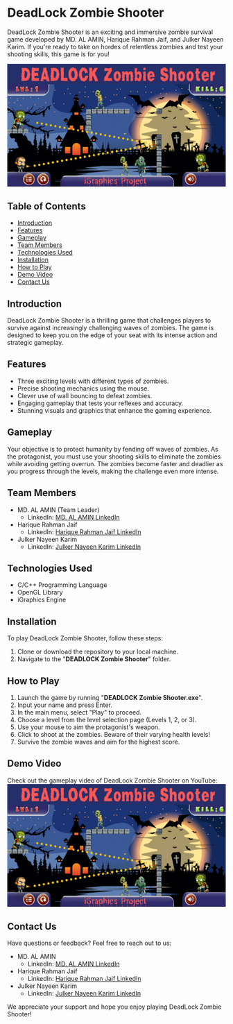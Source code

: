 # DeadLock Zombie Shooter

DeadLock Zombie Shooter is an exciting and immersive zombie survival game developed by MD. AL AMIN, Harique Rahman Jaif, and Julker Nayeen Karim. If you're ready to take on hordes of relentless zombies and test your shooting skills, this game is for you!

![Gameplay Screenshot](DEADLOCK%20Zombie%20Shooter%20iGraphics%20Project.png)

## Table of Contents

- [Introduction](#introduction)
- [Features](#features)
- [Gameplay](#gameplay)
- [Team Members](#team-members)
- [Technologies Used](#technologies-used)
- [Installation](#installation)
- [How to Play](#how-to-play)
- [Demo Video](#demo-video)
- [Contact Us](#contact-us)

## Introduction

DeadLock Zombie Shooter is a thrilling game that challenges players to survive against increasingly challenging waves of zombies. The game is designed to keep you on the edge of your seat with its intense action and strategic gameplay.

## Features

- Three exciting levels with different types of zombies.
- Precise shooting mechanics using the mouse.
- Clever use of wall bouncing to defeat zombies.
- Engaging gameplay that tests your reflexes and accuracy.
- Stunning visuals and graphics that enhance the gaming experience.

## Gameplay

Your objective is to protect humanity by fending off waves of zombies. As the protagonist, you must use your shooting skills to eliminate the zombies while avoiding getting overrun. The zombies become faster and deadlier as you progress through the levels, making the challenge even more intense.

## Team Members

- MD. AL AMIN (Team Leader)
  - LinkedIn: [MD. AL AMIN LinkedIn](https://www.linkedin.com/in/alaminxpro/)
- Harique Rahman Jaif
  - LinkedIn: [Harique Rahman Jaif LinkedIn](https://www.linkedin.com/in/harique-rahman-jaif/)
- Julker Nayeen Karim
  - LinkedIn: [Julker Nayeen Karim LinkedIn](#)
## Technologies Used

- C/C++ Programming Language
- OpenGL Library
- iGraphics Engine

## Installation

To play DeadLock Zombie Shooter, follow these steps:

1. Clone or download the repository to your local machine.
2. Navigate to the "**DEADLOCK Zombie Shooter**" folder.

## How to Play

1. Launch the game by running "**DEADLOCK Zombie Shooter.exe**".
2. Input your name and press Enter.
3. In the main menu, select "Play" to proceed.
4. Choose a level from the level selection page (Levels 1, 2, or 3).
5. Use your mouse to aim the protagonist's weapon.
6. Click to shoot at the zombies. Beware of their varying health levels!
7. Survive the zombie waves and aim for the highest score.

## Demo Video

Check out the gameplay video of DeadLock Zombie Shooter on YouTube:
[![DeadLock Zombie Shooter Gameplay](DEADLOCK%20Zombie%20Shooter%20iGraphics%20Project.png)](https://youtu.be/bjpfGj7gt4M?si=iQS2TpyjV1-gTzOz)

## Contact Us

Have questions or feedback? Feel free to reach out to us:

- MD. AL AMIN
  - LinkedIn: [MD. AL AMIN LinkedIn](https://www.linkedin.com/in/alaminxpro/)
- Harique Rahman Jaif
  - LinkedIn: [Harique Rahman Jaif LinkedIn](https://www.linkedin.com/in/harique-rahman-jaif/)
- Julker Nayeen Karim
  - LinkedIn: [Julker Nayeen Karim LinkedIn](#)

We appreciate your support and hope you enjoy playing DeadLock Zombie Shooter!

